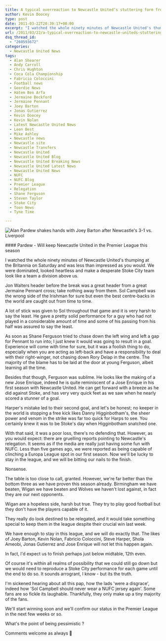 ```yaml
---
title: A typical overreaction to Newcastle United’s stuttering form from the majority
author: Kevin Doocey
type: post
date: 2011-03-22T20:39:17+00:00
excerpt: "I watched the whole ninety minutes of Newcastle United's thumping at the Britannia on Saturday and was less than impressed as you.."
url: /2011/03/22/a-typical-overreaction-to-newcastle-uniteds-stuttering-form-from-the-majority/
dsq_thread_id:
  - "260593672"
categories:
  - Newcastle United News
tags:
  - Alan Shearer
  - Andy Carroll
  - Chris Hughton
  - Coca Cola Championship
  - Fabricio Coloccini
  - Football news
  - Geordie News
  - Hatem Ben Arfa
  - Jermaine Beckford
  - Jermaine Pennant
  - Joey Barton
  - Jonas Gutierrez
  - Kevin Doocey
  - Kevin Nolan
  - Latest Newcastle United News
  - Leon Best
  - Mike Ashley
  - Newcastle news
  - Newcastle site
  - Newcastle Transfers
  - Newcastle United
  - Newcastle United Blog
  - Newcastle United Breaking News
  - Newcastle United Latest News
  - Newcastle United News
  - NUFC
  - NUFC Blog
  - Premier League
  - Relegation
  - Shane Ferguson
  - Steven Taylor
  - Stoke City
  - Toon News
  - Tyne Time

---
```

![Alan Pardew shakes hands with Joey Barton after Newcastle's 3-1 vs. Liverpool](https://www.tynetime.com/wp-content/uploads/2011/03/Alan-Pardew-Joey-Barton.jpg "Alan_Pardew_Joey_Barton")

#### Pardew - Will keep Newcastle United in the Premier League this season

I watched the whole ninety minutes of Newcastle United's thumping at the Britannia on Saturday and was less than impressed as you would. We were dominated, looked heartless and make a desperate Stoke City team look like a team a division above us.

Jon Walters header before the break was a great header from a great Jermaine Pennant cross; take nothing away from them. Sol Campbell was  the wrong side of the Irishman for sure but even the best centre-backs in the world are caught out from time to time.

A lot of stick was given to Sol throughout that game and it is very harsh to say the least. He gave a pretty solid performance for a guy who had not played in a considerable amount of time and some of his passing from his half was assured to say the least.

As soon as Shane Ferguson tried to chase down the left wing and left a gap for Pennant to run into; I just knew it would was going to result in a goal. Experience will come with time for sure, but it was a foolish thing to do, especially when you are acting as left-back and have a responsibility to deal with their right-winger, not chasing down Rory Delap in the centre. The majority of the blame has to be laid at the door at young Ferguson, albeit learning all the time.

Besides that though, Ferguson was sublime. He looks like the making of a new Jose Enrique, indeed he is quite reminiscent of a Jose Enrique in his first season with Newcastle United. He can get forward with a breeze as he did against Stoke, and has very very quick feet as we saw when he nearly scored a stunner of a goal.

Harper's mistake led to their second goal, and let's be honest; no keeper in the world is stopping a free kick likes Danny Higginbotham's, the sheer power and venom in the strike was far too quick for Harps to see. You certainly knew it was to be Stoke's day when Higginbotham snatched one.

With that said, it was a poor loss, there's no defending that. However, as you would expect: there are gruelling reports pointing to Newcastle's relegation. It seems as if the media are really just having some fun with NUFC. Less than five games ago, we were reported as being capable of clinching a Europa League spot in our first season. Now we'll be lucky to stay in the league, and we will be bitting our nails to the finish.

Nonsense.

The table is too close to call, granted. However, we're far better than the bottom three as we have proven this season already. Birmingham we have beaten, Wigan we have beaten and Wolves we haven't lost against, in fact they are our next opponents.

Wigan are a hopeless side, harsh but true. They try to play good football but they don't have the players capable of it.

They really do look destined to be relegated, and it would take something special to keep them in the league despite their crucial win last week.

We have enough to stay in this league, and we will do exactly that. The likes of Joey Barton, Kevin Nolan, Fabricio Coloccini, Steve Harper, Shola Ameobi, Jonas Gutierrez and Jose Enrique will not let this happen again.

In fact, I'd expect us to finish perhaps just below midtable, 12th even.

Of course it's within all realms of possibility that we could still go down but we would need to reproduce a Stoke City performance for each game until the end to do so. It sounds arrogrant, I know - but its the truth.

I'm sickened hearing about all this pap, how the lads 'were a disgrace', indeed how 'Sol Campbell should never wear a NUFC jersey again'. Some fans are so fickle its laughable. Thankfully, they only make up a tiny majority of the fans.

We'll start winning soon and we'll confirm our status in the Premier League in the next few weeks or so.

What's the point of being pessimistic ?

Comments welcome as always 🙂
